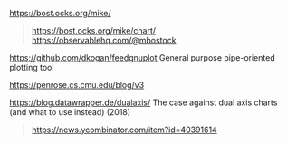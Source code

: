 https://bost.ocks.org/mike/
> https://bost.ocks.org/mike/chart/
> https://observablehq.com/@mbostock

https://github.com/dkogan/feedgnuplot  General purpose pipe-oriented plotting tool

https://penrose.cs.cmu.edu/blog/v3
>

https://blog.datawrapper.de/dualaxis/ The case against dual axis charts (and what to use instead) (2018)
> https://news.ycombinator.com/item?id=40391614